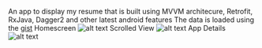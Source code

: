 An app to display my resume that is built using MVVM architecure, Retrofit, RxJava, Dagger2 and other latest android features
The data is loaded using the [gist](https://gist.github.com/dpsinghvij/70d574456b74409ec4ebabae620ac8ba)
Homescreen
![alt text](https://drive.google.com/file/d/1vuyrqSyCc0cO7KUwNjEqcjhKvyjsFoAA/view?usp=sharing)
Scrolled View
![alt text](https://drive.google.com/file/d/1v1Yyz0aDgbv73t1h-egYXdXw2tmpz_7B/view?usp=sharing)
App Details
![alt text](https://drive.google.com/file/d/1XDqrhme0qDly8QiBYDpGkk1j6ohpIm8W/view?usp=sharing)
